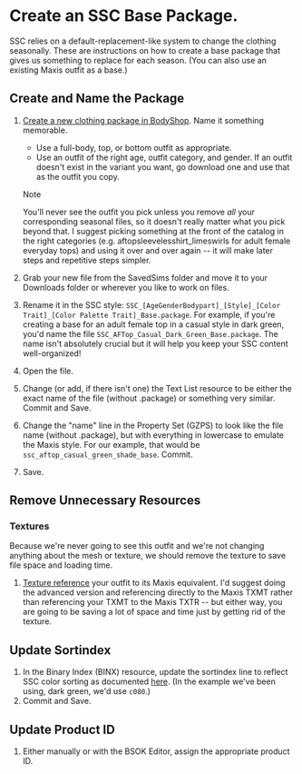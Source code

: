 # Create an SSC Base Package.

SSC relies on a default-replacement-like system to change the clothing seasonally. These are instructions on how to create a base package that gives us something to replace for each season. (You can also use an existing Maxis outfit as a base.)

## Create and Name the Package
1. [Create a new clothing package in BodyShop](bodyshop.md). Name it something memorable.
	- Use a full-body, top, or bottom outfit as appropriate.
	- Use an outfit of the right age, outfit category, and gender. If an outfit doesn't exist in the variant you want, go download one and use that as the outfit you copy.
	> [!NOTE]
    > You'll never see the outfit you pick unless you remove *all* your corresponding seasonal files, so it doesn't really matter what you pick beyond that. I suggest picking something at the front of the catalog in the right categories (e.g. aftopsleevelesshirt_limeswirls for adult female everyday tops) and using it over and over again -- it will make later steps and repetitive steps simpler.

1. Grab your new file from the SavedSims folder and move it to your Downloads folder or wherever you like to work on files.

1. Rename it in the SSC style: `SSC_[AgeGenderBodypart]_[Style]_[Color Trait]_[Color Palette Trait]_Base.package`. For example, if you're creating a base for an adult female top in a casual style in dark green, you'd name the file `SSC_AFTop_Casual_Dark_Green_Base.package`. The name isn't absolutely crucial but it will help you keep your SSC content well-organized!

1. Open the file. 

1. Change (or add, if there isn't one) the Text List resource to be either the exact name of the file (without .package) or something very similar. Commit and Save.
1. Change the "name" line in the Property Set (GZPS) to look like the file name (without .package), but with everything in lowercase to emulate the Maxis style. For our example, that would be `ssc_aftop_casual_green_shade_base`. Commit.
1. Save.

## Remove Unnecessary Resources

### Textures
Because we're never going to see this outfit and we're not changing anything about the mesh or texture, we should remove the texture to save file space and loading time. 

1. [Texture reference](/docs/texturereference/tomaxis.md) your outfit to its Maxis equivalent. I'd suggest doing the advanced version and referencing directly to the Maxis TXMT rather than referencing your TXMT to the Maxis TXTR -- but either way, you are going to be saving a lot of space and time just by getting rid of the texture.

## Update Sortindex

1. In the Binary Index (BINX) resource, update the sortindex line to reflect SSC color sorting as documented [here](/docs/scc/sortindexes.md). (In the example we've been using, dark green, we'd use `c080`.)
1. Commit and Save.

## Update Product ID
1. Either manually or with the BSOK Editor, assign the appropriate product ID.